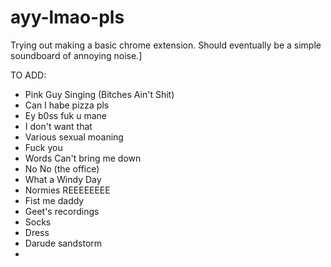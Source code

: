 # ayy-lmao-pls
Trying out making a basic chrome extension. Should eventually be a simple soundboard of annoying noise.]

TO ADD:
  * Pink Guy Singing (Bitches Ain't Shit)
  * Can I habe pizza pls
  * Ey b0ss fuk u mane
  * I don't want that
  * Various sexual moaning
  * Fuck you
  * Words Can't bring me down
  * No No (the office)
  * What a Windy Day
  * Normies REEEEEEEE
  * Fist me daddy
  * Geet's recordings
  * Socks
  * Dress
  * Darude sandstorm
  * 
